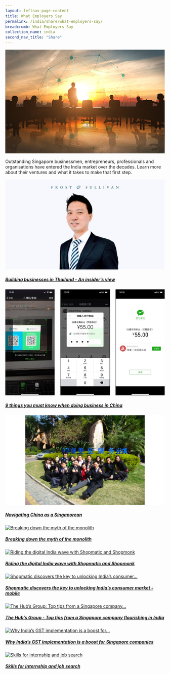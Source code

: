 ```yaml
---
layout: leftnav-page-content
title: What Employers Say
permalink: /india/share/what-employers-say/
breadcrumb: What Employers Say
collection_name: india
second_nav_title: "Share"
---
```


![banner-what-employers-say](\images\india-employers\What-employers-say-new.jpg)

Outstanding Singapore businessmen, entrepreneurs, professionals and organisations have entered the India market over the decades. Learn more about their ventures and what it takes to make that first step.

<div>
	<div class="row is-multiline">
		<div class="col is-half-tablet padding--bottom--lg">
			<a href="/india/share/what-employers-say/building-business-thailand/" class="project-link">
				<img src="\images\asean-employers\building-business.jpg" alt="building business" class="project-image">
			<div class="project-card">
				<div class="project-title margin--bottom--xs">
					<h5><b>Building businesses in Thailand - An insider’s view</b></h5>
				</div>
			</div>
			</a>
		</div>
	</div>
</div>

<p><p>

<div>
	<div class="row is-multiline">
		<div class="col is-half-tablet padding--bottom--lg">
			<a href="/india/share/what-employers-say/things-you-must-know/" class="project-link">
				<img src="\images\asean-employers\things-you-must-know.jpg" alt="9 things you must know" class="project-image">
			<div class="project-card">
				<div class="project-title margin--bottom--xs">
					<h5><b>9 things you must know when doing business in China</b></h5>
				</div>
			</div>
			</a>
		</div>
		<div class="col is-half-tablet padding--bottom--lg">
			<a href="/india/share/what-employers-say/navigating-china/" class="project-link">
				<img src="\images\asean-employers\navigating-china.png" alt="navigating china" class="project-image">
			<div class="project-card">
				<div class="project-title margin--bottom--xs">
					<h5><b>Navigating China as a Singaporean</b></h5>
				</div>
			</div>
			</a>
		</div>
	</div>
</div>

<p><p>

<div>
	<div class="row is-multiline">
		<div class="col is-half-tablet padding--bottom--lg">
			<a href="/india/share/what-employers-say/myth-monolith/" class="project-link">
				<img src="/images/india-employers/myth-monolith-small.jpg" alt="Breaking down the myth of the monolith" class="project-image">
			<div class="project-card">
				<div class="project-title margin--bottom--xs">
					<h5><b>Breaking down the myth of the monolith</b></h5>
				</div>
			</div>
			</a>
		</div>
		<div class="col is-half-tablet padding--bottom--lg">
			<a href="/india/share/what-employers-say/digital-wave/" class="project-link">
				<img src="/images/india-employers/digital-wave-small.jpg" alt="Riding the digital India wave with Shopmatic and Shopmonk" class="project-image">
			<div class="project-card">
				<div class="project-title margin--bottom--xs">
					<h5><b>Riding the digital India wave with Shopmatic and Shopmonk</b></h5>
				</div>
			</div>
			</a>
		</div>
	</div>
</div>

<p><p>

<div>
	<div class="row is-multiline">
		<div class="col is-half-tablet padding--bottom--lg">
			<a href="/india/share/what-employers-say/shopmatic/" class="project-link">
				<img src="/images/india-employers/shopmatic-small.jpg" alt="Shopmatic discovers the key to unlocking India’s consumer..." class="project-image">
			<div class="project-card">
				<div class="project-title margin--bottom--xs">
					<h5><b>Shopmatic discovers the key to unlocking India’s consumer market - mobile</b></h5>
				</div>
			</div>
			</a>
		</div>
		<div class="col is-half-tablet padding--bottom--lg">
			<a href="/india/share/what-employers-say/hubs-group/" class="project-link">
				<img src="/images/india-employers/hubs-group-small.jpg" alt="The Hub’s Group: Top tips from a Singapore company..." class="project-image">
			<div class="project-card">
				<div class="project-title margin--bottom--xs">
					<h5><b>The Hub’s Group - Top tips from a Singapore company flourishing in India</b></h5>
				</div>
			</div>
			</a>
		</div>
	</div>
</div>

<p><p>

<div>
	<div class="row is-multiline">
		<div class="col is-half-tablet padding--bottom--lg">
			<a href="/india/share/what-employers-say/india-gst/" class="project-link">
				<img src="/images/india-employers/india-gst-small.jpg" alt="Why India’s GST implementation is a boost for..." class="project-image">
			<div class="project-card">
				<div class="project-title margin--bottom--xs">
					<h5><b>Why India’s GST implementation is a boost for Singapore companies</b></h5>
				</div>
			</div>
			</a>
		</div>
		<div class="col is-half-tablet padding--bottom--lg">
			<a href="/india/share/what-employers-say/skills-internship-job-search/" class="project-link">
				<img src="/images/india-employers/Skills-for-internship-small.jpg" alt="Skills for internship and job search" class="project-image">
			<div class="project-card">
				<div class="project-title margin--bottom--xs">
					<h5><b>Skills for internship and job search</b></h5>
				</div>
			</div>
			</a>
		</div>
	</div>
</div>